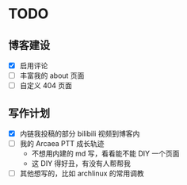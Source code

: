 # TODO

## 博客建设

- [x] 启用评论
- [ ] 丰富我的 about 页面
- [ ] 自定义 404 页面

## 写作计划

- [x] 内链我投稿的部分 bilibili 视频到博客内
- [ ] 我的 Arcaea PTT 成长轨迹
    - 不想用内建的 md 写，看看能不能 DIY 一个页面
    - 这 DIY 得好丑，有没有人帮帮我
- [ ] 其他想写的，比如 archlinux 的常用调教
